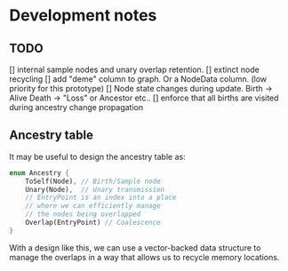 # Development notes

## TODO

[] internal sample nodes and unary overlap retention.
[] extinct node recycling
[] add "deme" column to graph.  Or a NodeData column.
   (low priority for this prototype)
[] Node state changes during update.
   Birth -> Alive
   Death -> "Loss" or Ancestor
   etc..
[] enforce that all births are visited during
   ancestry change propagation

## Ancestry table

It may be useful to design the ancestry table as:

```rust
enum Ancestry {
    ToSelf(Node), // Birth/Sample node
    Unary(Node),  // Unary transmission
    // EntryPoint is an index into a place
    // where we can efficiently manage
    // the nodes being overlapped
    Overlap(EntryPoint) // Coalescence
}
```

With a design like this, we can use a vector-backed
data structure to manage the overlaps in a way
that allows us to recycle memory locations.
